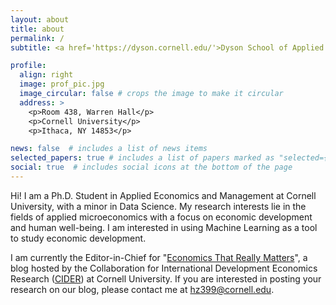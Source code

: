 ```yaml
---
layout: about
title: about
permalink: /
subtitle: <a href='https://dyson.cornell.edu/'>Dyson School of Applied Economics and Management at Cornell University</a>

profile:
  align: right
  image: prof_pic.jpg
  image_circular: false # crops the image to make it circular
  address: >
    <p>Room 438, Warren Hall</p>
    <p>Cornell University</p>
    <p>Ithaca, NY 14853</p>

news: false  # includes a list of news items
selected_papers: true # includes a list of papers marked as "selected={true}"
social: true  # includes social icons at the bottom of the page
---
```


Hi! I am a Ph.D. Student in Applied Economics and Management at Cornell University, with a minor in Data Science.
My research interests lie in the fields of applied microeconomics with a focus on economic development and human well-being. I am interested in using Machine Learning as a tool to study economic development. 

I am currently the Editor-in-Chief for "[Economics That Really Matters](https://www.econthatmatters.com/)", a blog hosted by the Collaboration for International Development Economics Research ([CIDER](https://business.cornell.edu/centers/cider/)) at Cornell University. If you are interested in posting your research on our blog, please contact me at hz399@cornell.edu.